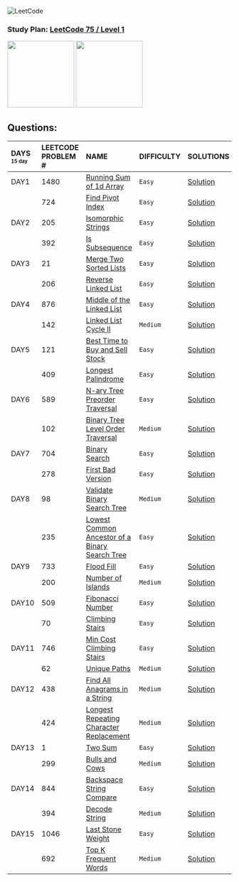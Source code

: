 ![LeetCode](https://img.shields.io/badge/LeetCode-000000?style=for-the-badge&logo=LeetCode&logoColor=#d16c06)

### Study Plan: [LeetCode 75 / Level 1](https://leetcode.com/study-plan/leetcode-75/)

<p>
  <img src="https://assets.leetcode.com/study_plan/leetcode-75/cover.png" width="150" alt="" />  <img src="https://assets.leetcode.com/static_assets/others/%E5%85%A5%E9%97%A8.gif" width="150" alt="" />
</p>

## Questions:

| DAYS <sup><sup>15 day</sup></sup> | LEETCODE PROBLEM # |  NAME                         |  DIFFICULTY  | SOLUTIONS    |
|:----------------------------------------------------|:-------------------| :---------------------------- | :----------- |:---------------------------------------------------------------------------------------------------------|
| DAY1                                                | 1480               | [Running Sum of 1d Array](https://leetcode.com/problems/running-sum-of-1d-array/) | `Easy` | [Solution](https://github.com/akunopaka/leetcode/blob/master/solutions/1480--running-sum-of-1d-array.md) |
|                                                     | 724                | [Find Pivot Index](https://leetcode.com/problems/find-pivot-index/) | `Easy` | [Solution](https://github.com/akunopaka/leetcode/blob/master/solutions/0724--find-pivot-index.md)        |
| DAY2                                                | 205                | [Isomorphic Strings](https://leetcode.com/problems/isomorphic-strings/) | `Easy` | [Solution](https://github.com/akunopaka/leetcode/blob/master/solutions/0205--isomorphic-strings.md)      |
|                                                     | 392                | [Is Subsequence](https://leetcode.com/problems/is-subsequence/) | `Easy` | [Solution](https://github.com/akunopaka/leetcode/blob/master/solutions/0392--is-subsequence.md)          |
| DAY3                                                | 21                 | [Merge Two Sorted Lists](https://leetcode.com/problems/merge-two-sorted-lists/) | `Easy` | [Solution](https://github.com/akunopaka/leetcode/blob/master/solutions/0021--merge-two-sorted-lists.md)  |
|                                                     | 206                | [Reverse Linked List](https://leetcode.com/problems/reverse-linked-list/) | `Easy` | [Solution](https://github.com/akunopaka/leetcode/blob/master/solutions/0206--reverse-linked-list.md)   |
| DAY4                                                | 876                | [Middle of the Linked List](https://leetcode.com/problems/middle-of-the-linked-list/) | `Easy` | [Solution](https://github.com/akunopaka/leetcode/blob/master/solutions/)                                 |
|                                                     | 142                | [Linked List Cycle II](https://leetcode.com/problems/linked-list-cycle-ii/) | `Medium` | [Solution](https://github.com/akunopaka/leetcode/blob/master/solutions/)                                 |
| DAY5                                                | 121                | [Best Time to Buy and Sell Stock](https://leetcode.com/problems/best-time-to-buy-and-sell-stock/) | `Easy` | [Solution](https://github.com/akunopaka/leetcode/blob/master/solutions/)  |
|                                                     | 409                | [Longest Palindrome](https://leetcode.com/problems/longest-palindrome/) | `Easy` | [Solution](https://github.com/akunopaka/leetcode/blob/master/solutions/)  |
| DAY6                                                | 589                | [N-ary Tree Preorder Traversal](https://leetcode.com/problems/n-ary-tree-preorder-traversal/) | `Easy` | [Solution](https://github.com/akunopaka/leetcode/blob/master/solutions/)  |
|                                                     | 102                | [Binary Tree Level Order Traversal](https://leetcode.com/problems/binary-tree-level-order-traversal/) | `Medium` | [Solution](https://github.com/akunopaka/leetcode/blob/master/solutions/)  |
| DAY7                                                | 704                | [Binary Search](https://leetcode.com/problems/binary-search/) | `Easy` | [Solution](https://github.com/akunopaka/leetcode/blob/master/solutions/)  |
|                                                     | 278                | [First Bad Version](https://leetcode.com/problems/first-bad-version/) | `Easy` | [Solution](https://github.com/akunopaka/leetcode/blob/master/solutions/)  |
| DAY8                                                | 98                 | [Validate Binary Search Tree](https://leetcode.com/problems/validate-binary-search-tree/) | `Medium` | [Solution](https://github.com/akunopaka/leetcode/blob/master/solutions/)   |
|                                                     | 235                | [Lowest Common Ancestor of a Binary Search Tree](https://leetcode.com/problems/lowest-common-ancestor-of-a-binary-search-tree/) | `Easy` | [Solution](https://github.com/akunopaka/leetcode/blob/master/solutions/)  |
| DAY9                                                | 733                | [Flood Fill](https://leetcode.com/problems/flood-fill/) | `Easy` | [Solution](https://github.com/akunopaka/leetcode/blob/master/solutions/)   |
|                                                     | 200                | [Number of Islands](https://leetcode.com/problems/number-of-islands/) | `Medium` | [Solution](https://github.com/akunopaka/leetcode/blob/master/solutions/)    |
| DAY10                                               | 509                | [Fibonacci Number](https://leetcode.com/problems/fibonacci-number/) | `Easy` | [Solution](https://github.com/akunopaka/leetcode/blob/master/solutions/)   |
|                                                     | 70                 | [Climbing Stairs](https://leetcode.com/problems/climbing-stairs/) | `Easy` | [Solution](https://github.com/akunopaka/leetcode/blob/master/solutions/)     |
| DAY11                                               | 746                | [Min Cost Climbing Stairs](https://leetcode.com/problems/min-cost-climbing-stairs/) | `Easy` | [Solution](https://github.com/akunopaka/leetcode/blob/master/solutions/)  |
|                                                     | 62                 | [Unique Paths](https://leetcode.com/problems/unique-paths/) | `Medium` | [Solution](https://github.com/akunopaka/leetcode/blob/master/solutions/) |
| DAY12                                               | 438                | [Find All Anagrams in a String](https://leetcode.com/problems/find-all-anagrams-in-a-string/) | `Medium` | [Solution](https://github.com/akunopaka/leetcode/blob/master/solutions/) |
|                                                     | 424                | [Longest Repeating Character Replacement](https://leetcode.com/problems/longest-repeating-character-replacement/) | `Medium` | [Solution](https://github.com/akunopaka/leetcode/blob/master/solutions/) |
| DAY13                                               | 1                  | [Two Sum](https://leetcode.com/problems/two-sum/) | `Easy` | [Solution](https://github.com/akunopaka/leetcode/blob/master/solutions/)                          |
|                                                     | 299                | [Bulls and Cows](https://leetcode.com/problems/bulls-and-cows/) | `Medium` | [Solution](https://github.com/akunopaka/leetcode/blob/master/solutions/)         |
| DAY14                                               | 844                | [Backspace String Compare](https://leetcode.com/problems/backspace-string-compare/) | `Easy` | [Solution](https://github.com/akunopaka/leetcode/blob/master/solutions/) |
|                                                     | 394                | [Decode String](https://leetcode.com/problems/decode-string/) | `Medium` | [Solution](https://github.com/akunopaka/leetcode/blob/master/solutions/)              |
| DAY15                                               | 1046               | [Last Stone Weight](https://leetcode.com/problems/last-stone-weight/) | `Easy` | [Solution](https://github.com/akunopaka/leetcode/blob/master/solutions/)       |
|                                                     | 692                | [Top K Frequent Words](https://leetcode.com/problems/top-k-frequent-words/) | `Medium` | [Solution](https://github.com/akunopaka/leetcode/blob/master/solutions/)   |